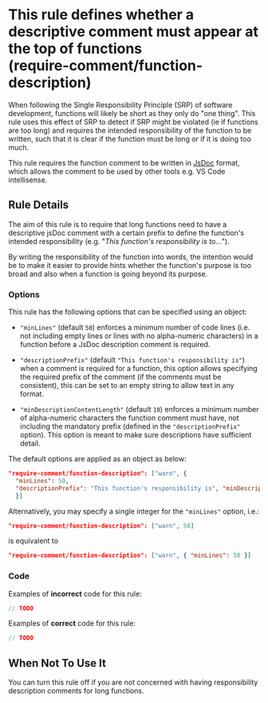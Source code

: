 # This rule defines whether a descriptive comment must appear at the top of functions </br>(require-comment/function-description)

When following the Single Responsibility Principle (SRP) of software development, functions will likely be short as they only do "one thing". This rule uses this effect of SRP to detect if SRP might be violated (ie if functions are too long) and requires the intended responsibility of the function to be written, such that it is clear if the function must be long or if it is doing too much.

This rule requires the function comment to be written in [JsDoc](https://jsdoc.app/tags-description.html) format, which allows the comment to be used by other tools e.g. VS Code intellisense.

## Rule Details

The aim of this rule is to require that long functions need to have a descriptive jsDoc comment with a certain prefix to define the function's intended responsibility (e.g. "_This function's responsibility is to..._").

By writing the responsibility of the function into words, the intention would be to make it easier to provide hints whether the function's purpose is too broad and also when a function is going beyond its purpose.

### Options

This rule has the following options that can be specified using an object:

- `"minLines"` (default `50`) enforces a minimum number of code lines (i.e. not including empty lines or lines with no alpha-numeric characters) in a function before a JsDoc description comment is required.

- `"descriptionPrefix"` (default `"This function's responsibility is"`) when a comment is required for a function, this option allows specifying the required prefix of the comment (if the comments must be consistent), this can be set to an empty string to allow text in any format.

- `"minDescriptionContentLength"` (default `10`) enforces a minimum number of alpha-numeric characters the function comment must have, not including the mandatory prefix (defined in the `"descriptionPrefix"` option). This option is meant to make sure descriptions have sufficient detail.

The default options are applied as an object as below:

```json
"require-comment/function-description": ["warn", {
  "minLines": 50,
  "descriptionPrefix": "This function's responsibility is", "minDescriptionContentLength": 10
  }]
```

Alternatively, you may specify a single integer for the `"minLines"` option, i.e.:

```json
"require-comment/function-description": ["warn", 50]
```

is equivalent to

```json
"require-comment/function-description": ["warn", { "minLines": 50 }]
```

### Code

Examples of **incorrect** code for this rule:

```js
// TODO
```

Examples of **correct** code for this rule:

```js
// TODO
```

## When Not To Use It

You can turn this rule off if you are not concerned with having responsibility description comments for long functions.
